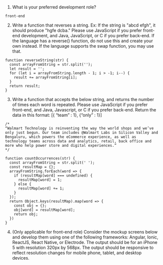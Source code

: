 1. What is your preferred development role?
```
front-end
```
2. Write a function that reverses a string. Ex: If the string is "abcd efgh", it should produce "hgfe dcba." Please use JavaScript if you prefer front-end development, and Java, JavaScript, or C if you prefer back-end. If the language has a reverse() function, do not use this and create your own instead. If the language supports the swap function, you may use that.
  ```
  function reverseString(str) {
    const arrayFromString = str.split('');
    let result = '';
    for (let i = arrayFromString.length - 1; i > -1; i--) {
      result += arrayFromString[i];
    }
    return result;
  }
  ```
3. Write a function that accepts the below string, and returns the number of times each word is repeated. Please use JavaScript if you prefer front-end, and Java, Javascript, or C if you prefer back-end. Return the data in this format: [{ “team” : 1}, {“only” : 1}]
```
/*
“Walmart Technology is reinventing the way the world shops and we’ve only just begun. Our team includes @Walmart Labs in Silicon Valley and Bengaluru, which powers the eCommerce experience, as well as technology teams across data and analytics, retail, back office and more who help power store and digital experiences.”
*/

function countOccurrences(str) {
  const arrayFromString = str.split(' ');
  const resultMap = {};
  arrayFromString.forEach(word => {
    if (resultMap[word] === undefined) {
      resultMap[word] = 1;
    } else {
      resultMap[word] += 1;
    }
  });
  return Object.keys(resultMap).map(word => {
    const obj = {};
    obj[word] = resultMap[word];
    return obj;
  })
}
```
4. (Only applicable for front-end role) Consider the mockup screens below and develop them using one of the following frameworks: Angular, Ionic, ReactJS, React Native, or Electrode. The output should be for an iPhone 5 with resolution 320px by 568px. The output should be responsive to reflect resolution changes for mobile phone, tablet, and desktop devices.